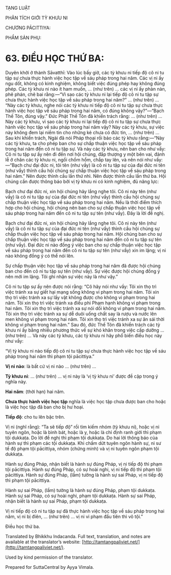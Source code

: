  

TẠNG LUẬT

PHÂN TÍCH GIỚI TỲ KHƯU NI

CHƯƠNG PĀCITTIYA:

PHẨM SẢN PHỤ:

# 63\. ĐIỀU HỌC THỨ BA:

Duyên khởi ở thành Sāvatthī: Vào lúc bấy giờ, các tỳ khưu ni tiếp độ cô ni tu tập sự chưa thực hành việc học tập về sáu pháp trong hai năm. Các vị ni ấy ngu dốt, không có kinh nghiệm, không biết việc đúng phép hay không đúng phép. Các tỳ khưu ni nào ít ham muốn, … (như trên) … các vị ni ấy phàn nàn, phê phán, chê bai rằng:—“Vì sao các tỳ khưu ni lại tiếp độ cô ni tu tập sự chưa thực hành việc học tập về sáu pháp trong hai năm?” … (như trên) … “Này các tỳ khưu, nghe nói các tỳ khưu ni tiếp độ cô ni tu tập sự chưa thực hành việc học tập về sáu pháp trong hai năm, có đúng không vậy?”—“Bạch Thế Tôn, đúng vậy.” Đức Phật Thế Tôn đã khiển trách rằng: … (như trên) … Này các tỳ khưu, vì sao các tỳ khưu ni lại tiếp độ cô ni tu tập sự chưa thực hành việc học tập về sáu pháp trong hai năm vậy? Này các tỳ khưu, sự việc này không đem lại niềm tin cho những kẻ chưa có đức tin, … (như trên) … Sau khi khiển trách, Ngài đã nói Pháp thoại rồi bảo các tỳ khưu rằng:—“Này các tỳ khưu, ta cho phép ban cho sự chấp thuận việc học tập về sáu pháp trong hai năm đến cô ni tu tập sự. Và này các tỳ khưu, nên ban cho như vầy: Cô ni tu tập sự ấy nên đi đến nơi hội chúng, đắp thượng y một bên vai, đảnh lễ ở chân các tỳ khưu ni, ngồi chồm hổm, chắp tay lên, và nên nói như vầy:—“Bạch chư đại đức ni, tôi tên (như vầy) là cô ni tu tập sự của đại đức ni tên (như vầy) thỉnh cầu hội chúng sự chấp thuận việc học tập về sáu pháp trong hai năm.” Nên được thỉnh cầu lần thứ nhì. Nên được thỉnh cầu lần thứ ba. Hội chúng cần được thông báo bởi vị tỳ khưu ni có kinh nghiệm, đủ năng lực:

Bạch chư đại đức ni, xin hội chúng hãy lắng nghe tôi. Cô ni này tên (như vầy) là cô ni tu tập sự của đại đức ni tên (như vầy) thỉnh cầu hội chúng sự chấp thuận việc học tập về sáu pháp trong hai năm. Nếu là thời điểm thích hợp cho hội chúng, hội chúng nên ban cho sự chấp thuận việc học tập về sáu pháp trong hai năm đến cô ni tu tập sự tên (như vầy). Đây là lời đề nghị.

Bạch chư đại đức ni, xin hội chúng hãy lắng nghe tôi. Cô ni này tên (như vầy) là cô ni tu tập sự của đại đức ni tên (như vầy) thỉnh cầu hội chúng sự chấp thuận việc học tập về sáu pháp trong hai năm. Hội chúng ban cho sự chấp thuận việc học tập về sáu pháp trong hai năm đến cô ni tu tập sự tên (như vầy). Đại đức ni nào đồng ý việc ban cho sự chấp thuận việc học tập về sáu pháp trong hai năm đến cô ni tu tập sự tên (như vầy) xin im lặng; vị ni nào không đồng ý có thể nói lên.

Sự chấp thuận việc học tập về sáu pháp trong hai năm đã được hội chúng ban cho đến cô ni tu tập sự tên (như vầy). Sự việc được hội chúng đồng ý nên mới im lặng. Tôi ghi nhận sự việc này là như vậy.”

Cô ni tu tập sự ấy nên được nói rằng: “Cô hãy nói như vầy: Tôi xin thọ trì việc tránh xa sự giết hại mạng sống không vi phạm trong hai năm. Tôi xin thọ trì việc tránh xa sự lấy vật không được cho không vi phạm trong hai năm. Tôi xin thọ trì việc tránh xa điều phi Phạm hạnh không vi phạm trong hai năm. Tôi xin thọ trì việc tránh xa sự nói dối không vi phạm trong hai năm. Tôi xin thọ trì việc tránh xa sự dễ duôi uống chất say là rượu và nước lên men không vi phạm trong hai năm. Tôi xin thọ trì việc tránh xa sự ăn sái thời không vi phạm trong hai năm.” Sau đó, đức Thế Tôn đã khiển trách các tỳ khưu ni ấy bằng nhiều phương thức về sự khó khăn trong việc cấp dưỡng … (như trên) … Và này các tỳ khưu, các tỳ khưu ni hãy phổ biến điều học này như vầy:

“Vị tỳ khưu ni nào tiếp độ cô ni tu tập sự chưa thực hành việc học tập về sáu pháp trong hai năm thì phạm tội pācittiya.”

**Vị ni nào**: là bất cứ vị ni nào … (như trên) …

**Tỳ khưu ni**: … (như trên) … vị ni này là ‘vị tỳ khưu ni’ được đề cập trong ý nghĩa này.

**Hai năm**: (thời hạn) hai năm.

**Chưa thực hành việc học tập** nghĩa là việc học tập chưa được ban cho hoặc là việc học tập đã ban cho bị hư hoại.

**Tiếp độ**: cho tu lên bậc trên.

Vị ni (nghĩ rằng): “Ta sẽ tiếp độ” rồi tìm kiếm nhóm (tỳ khưu ni), hoặc vị ni tuyên ngôn, hoặc là bình bát, hoặc là y, hoặc là chỉ định ranh giới thì phạm tội dukkaṭa. Do lời đề nghị thì phạm tội dukkaṭa. Do hai lời thông báo của hành sự thì phạm các tội dukkaṭa. Khi chấm dứt tuyên ngôn hành sự, ni sư tế độ phạm tội pācittiya, nhóm (chứng minh) và vị ni tuyên ngôn phạm tội dukkaṭa.

Hành sự đúng Pháp, nhận biết là hành sự đúng Pháp, vị ni tiếp độ thì phạm tội pācittiya. Hành sự đúng Pháp, có sự hoài nghi, vị ni tiếp độ thì phạm tội pācittiya. Hành sự đúng Pháp, (lầm) tưởng là hành sự sai Pháp, vị ni tiếp độ thì phạm tội pācittiya.

Hành sự sai Pháp, (lầm) tưởng là hành sự đúng Pháp, phạm tội dukkaṭa. Hành sự sai Pháp, có sự hoài nghi, phạm tội dukkaṭa. Hành sự sai Pháp, nhận biết là hành sự sai Pháp, phạm tội dukkaṭa.

Vị ni tiếp độ cô ni tu tập sự đã thực hành việc học tập về sáu pháp trong hai năm, vị ni bị điên, … (như trên) … vị ni vi phạm đầu tiên thì vô tội.”

Điều học thứ ba.

Translated by Bhikkhu Indacanda. Full text, translation, and notes are available at the translator’s website: [http://tamtangpaliviet.net/](http://tamtangpaliviet.net/).

Used by kind permission of the translator.

Prepared for SuttaCentral by Ayya Vimala.